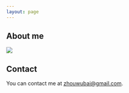 ```yaml
---
layout: page
---
```


## About me
![](http://placekitten.com/500/250)

## Contact
You can contact me at zhouwubai@gmail.com.
